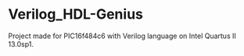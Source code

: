# Verilog_HDL-Genius
Project made for PIC16f484c6 with Verilog language on Intel Quartus II 13.0sp1.
